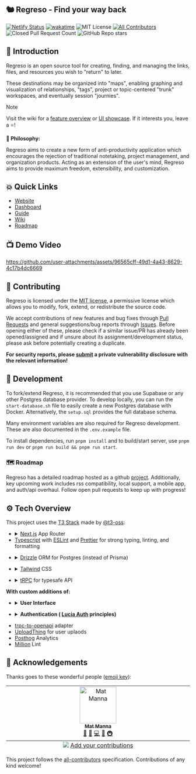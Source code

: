 ## 🐿️ Regreso - Find your way back

[![Netlify Status](https://api.netlify.com/api/v1/badges/9186e8eb-17c0-4d34-bdd9-e2add4200741/deploy-status)](https://app.netlify.com/sites/regreso/deploys)
[![wakatime](https://wakatime.com/badge/user/7482ea9d-3085-4e9b-95ad-1ca78a14d948/project/2972fea6-6fe2-4f55-afb8-a47ff01540ad.svg)](https://wakatime.com/badge/user/7482ea9d-3085-4e9b-95ad-1ca78a14d948/project/2972fea6-6fe2-4f55-afb8-a47ff01540ad)
![MIT License](https://img.shields.io/github/license/matmanna/regreso)
[![All Contributors](https://img.shields.io/github/all-contributors/regresado/regreso?color=ee8449&style=flat-square)](#-acknowledgements)
![Closed Pull Request Count](https://img.shields.io/github/issues-pr-closed/matmanna/regreso)
![GitHub Repo stars](https://img.shields.io/github/stars/matmanna/regreso)

## 👋 Introduction

Regreso is an open source tool for creating, finding, and managing the links, files, and resources you wish to "return" to later.

These destinations may be organized into "maps", enabling graphing and visualization of relationships, "tags", project or topic-centered "trunk" workspaces, and eventually session "journies".

> [!Note]
> Visit the wiki for a [feature overview](https://github.com/matmanna/regreso/wiki/Feature-Comparison-Table) or [UI showcase](https://github.com/matmanna/regreso/wiki/UI-Showcase). If it interests you, leave a ⭐!

**🤔 Philosophy:**

Regreso aims to create a new form of anti-productivity application which encourages the rejection of traditional notetaking, project management, and organization products. Acting as an extension of the user's mind, Regreso aims to provide maximum freedom, extensibility, and customization.

## 💥 Quick Links

- [Website](https://regreso.netlify.app)
- [Dashboard](https://regreso.netlify.app/dashboard)
- [Guide](https://regreso.netlify.app/guide)
- [Wiki](https://regreso.netlify.app/wiki)
- [Roadmap](https://regreso.netlify.app/roadmap)

## 📺 Demo Video

https://github.com/user-attachments/assets/96565cff-49d1-4a43-8629-4c17b4dc6669

## 🤝 Contributing

Regreso is licensed under the [MIT license](LICENSE.md), a permissive license which allows you to modify, fork, extend, or redistribute the source code.

We accept contributions of new features and bug fixes through [Pull Requests](/pulls) and general suggestions/bug reports through [Issues](/issues). Before opening either of these, please check if a similar issue/PR has already been opened/assigned and if unsure about its assignment/development status, please ask before potentially creating a duplicate.

**For security reports, please [submit](/security) a private vulnerability disclosure with the relevant information!**

## 🚀 Development

To fork/extend Regreso, it is recommended that you use Supabase or any other Postgres database provider. To develop locally, you can run the `start-database.sh` file to easily create a new Postgres database with Docker. Alternatively, the `setup.sql` provides the full database schema.

Many environment variables are also required for Regreso development. These are also documented in the `.env.example` file.

To install dependencies, run `pnpm install` and to build/start server, use `pnpm run dev` or `pnpm run build && pnpm run start`.

### 🗺️ Roadmap 

Regreso has a detailed roadmap hosted as a github [project](/projects). Additionally, key upcoming work includes rss compatibility, local support, a mobile app, and auth/api overhaul. Follow open pull requests to keep up with progress!

## ⚙️ Tech Overview

This project uses the [T3 Stack](https://create.t3.gg/) made by [@t3-oss](https://github.com/t3-oss):

<ul>
<li>
<details>
<summary> 
<a href="https://nextjs.org/">Next.js</a> App Router
</summary>
<ul>
<li>
<a href="https://react.dev/">React</a>
</li>
<li>
<a href="https://vercel.com/font">Geist</a> font typeface
</li>
</ul>
</details>
</li>

<li> <a href="https://www.typescriptlang.org/">Typescript</a> with <a href="https://eslint.org/">ESLint</a> and <a href="https://prettier.io/">Prettier</a> for strong typing, linting, and formatting
</li>
</ul>

<ul>
<li>
<details>
<summary> 
<a href="https://orm.drizzle.team/">Drizzle</a> ORM for Postgres (instead of Prisma)
</summary>
<ul>
<li>
<a href="https://www.postgresql.org/">PostgreSQL</a> database
</li>
<li>
<a href="https://supabase.com">Supabase</a> postgres hosting
</li>
</ul>
</details>
</li>
</ul>

<ul>
<li>
<details>
<summary> 
<a href="https://tailwindcss.com/">Tailwind</a> CSS

</summary>
<ul>
<li>
<a href="https://postcss.org/">PostCSS</a> to install and manage Tailwind
</li>
</ul>
</details>
</li>
</ul>

<ul>
<li>
<details>
<summary> 
<a href="https://trpc.io/">tRPC</a> for typesafe API
</summary>
<ul>
<li>
<a href="https://zod.dev/">Zod</a> for schema validation
</li>
<li>
<a href="https://www.npmjs.com/package/superjson/">Superjson</a> to serialize expressions
</li>
<li>
<a href="https://www.npmjs.com/package/server-only/">Server Only</a> for marking modules
</li>

</ul>
</details>
</li>
</ul>

**With custom additions of:**

<ul>
<li>
<details>
<summary> 
<strong>
User Interface
</strong>
</summary>
<ul>
<li>
<a href="https://ui.shadcn.com/">shadcn/ui</a> copy-pasted components
</li>
<li>
<a href="https://www.radix-ui.com/">Radix UI</a> primitives
</li>
<li>
<a href="https://www.npmjs.com/package/react-day-picker/">React Day Picker</a> calendar picker
</li>
<li>
<a href="https://www.npmjs.com/package/tailwindcss-animate/">Tailwind CSS Animate</a>
</li>
<li>
<a href="https://www.npmjs.com/package/next-themes/">Next Themes</a> UI mode abstraction
</li>
<li>
<a href="https://ui.aceternity.com/">Aceternity UI</a> animated landing page features
</li>
<li>
<a href="https://github.com/Aslam97/shadcn-minimal-tiptap/">Shadcn Minimal Tiptap</a> component
</li>
<li>
<a href="https://emblor.jaleelbennett.com/introduction">Emblor</a> tag selections
</li>
<li>
<a href="https://www.npmjs.com/package/react-day-picker">React Day Picker</a> calendar picker
</li>
<li>
<a href="https://tiptap.dev">TipTap</a> rich text editor
</li>
<li>
<a href="https://dndkit.com/">Dnd-Kit</a> drag-and-drop toolkit
</li>
<li>
<a href="https://learn.missiveapp.com/open/emoji-mart/">Emoji Mart</a> picker
</li>
<li>
<a href="https://motion.dev/">Motion</a> page animations
</li>
<li>
<a href="https://ludicde.dev/">Lucide</a> icons
</li>
<li>
<a href="https://boringavatars.com/">Boring</a> avatars
</li>
<li>
<a href="https://gradient.page/picker">Gradient page</a> color/gradient picker
</li>
</ul>
</details>
</li>
</ul>

<ul>
<li>
<details>
<summary> 
<strong>
Authentication (
<a href="https://lucia-auth.com/">Lucia Auth</a> principles)
</strong>
</summary>
<ul>
<li>
<a href="https://arcticjs.dev/">Arctic</a> OAuth 2.0 Providers
</li>
<li>
<a href="https://oslojs.dev/">Oslo</a> auth packages
</li>
<li>
<a href="https://node-rs.dev/">Node-RS</a> bindings for Argon2
</li>
<li>
<a href="https://www.npmjs.com/package/uqr/">UQR</a> for TOTP QR Codes
</li>
<li>
<a href="https://nodemailer.com/">Nodemailer</a> to send email verification messages
</li>
</ul>
</details>
</li>
</ul>

- [trpc-to-openapi](https://www.npmjs.com/package/trpc-to-openapi/) adapter
- [UploadThing](https://uploadthing.com/) for user uplaods
- [Posthog](https://posthog.com/) Analytics
- [Million](https://million.dev/) Lint

## 🙌 Acknowledgements

Thanks goes to these wonderful people ([emoji key](https://allcontributors.org/docs/en/emoji-key)):

<!-- ALL-CONTRIBUTORS-LIST:START - Do not remove or modify this section -->
<!-- prettier-ignore-start -->
<!-- markdownlint-disable -->
<table>
  <tbody>
    <tr>
      <td align="center" valign="top" width="14.28%"><a href="https://github.com/matmanna"><img src="https://avatars.githubusercontent.com/u/91392083?v=4?s=100" width="100px;" alt="Mat Manna"/><br /><sub><b>Mat Manna</b></sub></a><br /><a href="https://github.com/regresado/regreso/issues?q=author%3Amatmanna" title="Bug reports">🐛</a> <a href="#blog-matmanna" title="Blogposts">📝</a> <a href="https://github.com/regresado/regreso/commits?author=matmanna" title="Code">💻</a> <a href="#projectManagement-matmanna" title="Project Management">📆</a> <a href="#infra-matmanna" title="Infrastructure (Hosting, Build-Tools, etc)">🚇</a></td>
    </tr>
  </tbody>
  <tfoot>
    <tr>
      <td align="center" size="13px" colspan="7">
        <img src="https://raw.githubusercontent.com/all-contributors/all-contributors-cli/1b8533af435da9854653492b1327a23a4dbd0a10/assets/logo-small.svg">
          <a href="https://all-contributors.js.org/docs/en/bot/usage">Add your contributions</a>
        </img>
      </td>
    </tr>
  </tfoot>
</table>

<!-- markdownlint-restore -->
<!-- prettier-ignore-end -->

<!-- ALL-CONTRIBUTORS-LIST:END -->

This project follows the [all-contributors](https://github.com/all-contributors/all-contributors) specification. Contributions of any kind welcome!
